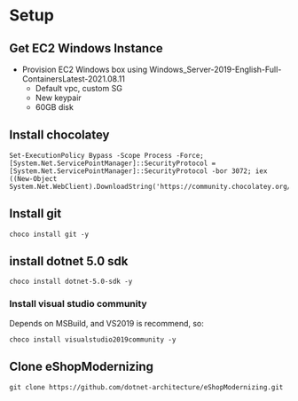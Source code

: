# Setup

## Get EC2 Windows Instance

* Provision EC2 Windows box using Windows_Server-2019-English-Full-ContainersLatest-2021.08.11
  * Default vpc, custom SG
  * New keypair
  * 60GB disk

## Install chocolatey

```
Set-ExecutionPolicy Bypass -Scope Process -Force; [System.Net.ServicePointManager]::SecurityProtocol = [System.Net.ServicePointManager]::SecurityProtocol -bor 3072; iex ((New-Object System.Net.WebClient).DownloadString('https://community.chocolatey.org/install.ps1'))
```

## Install git

    choco install git -y

## install dotnet 5.0 sdk

    choco install dotnet-5.0-sdk -y

### Install visual studio community

Depends on MSBuild, and VS2019 is recommend, so:

    choco install visualstudio2019community -y

## Clone eShopModernizing

    git clone https://github.com/dotnet-architecture/eShopModernizing.git
